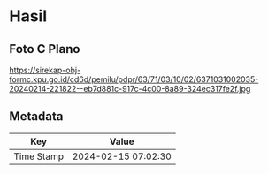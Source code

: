 # Hasil

## Foto C Plano

https://sirekap-obj-formc.kpu.go.id/cd6d/pemilu/pdpr/63/71/03/10/02/6371031002035-20240214-221822--eb7d881c-917c-4c00-8a89-324ec317fe2f.jpg


## Metadata

| Key        | Value               |
| ---------- | ------------------- |
| Time Stamp | 2024-02-15 07:02:30 |



